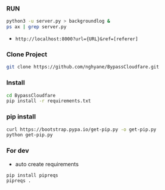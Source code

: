 ### RUN
```bash
python3 -u server.py > backgroundlog &
ps ax | grep server.py
```
- ``http://localhost:8000?url={URL}&ref=[referer]``

### Clone Project
```bash
git clone https://github.com/nghyane/BypassCloudfare.git
```
### Install

```bash
cd BypassCloudfare
pip install -r requirements.txt
```

### pip install
```bash
curl https://bootstrap.pypa.io/get-pip.py -o get-pip.py
python get-pip.py
```

### For dev
- auto create requirements
```bash 
pip install pipreqs
pipreqs .
```
